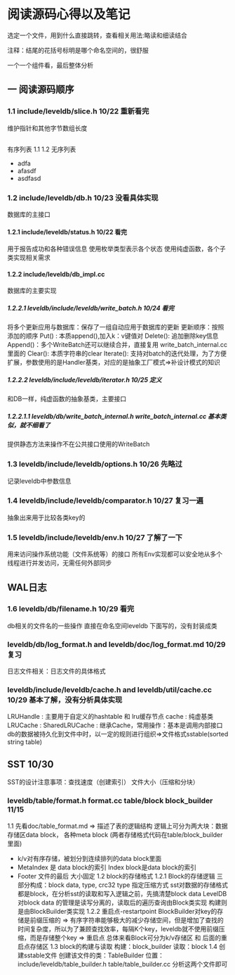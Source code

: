 # 阅读源码心得以及笔记
选定一个文件，用到什么直接跳转，查看相关用法:略读和细读结合

注释：结尾的花括号标明是哪个命名空间的，很舒服

一个一个组件看，最后整体分析

## 一 阅读源码顺序
### 1.1 include/leveldb/slice.h  10/22 重新看完
维护指针和其他字节数组长度

```C++

```
有序列表
1.1
1.2 
无序列表
- adfa
- afasdf
- asdfasd
  






### 1.2 include/leveldb/db.h 10/23 没看具体实现
数据库的主接口

#### 1.2.1 include/leveldb/status.h 10/22 看完
用于报告成功和各种错误信息
使用枚举类型表示各个状态
使用纯虚函数，各个子类实现相关需求

#### 1.2.2 include/leveldb/db_impl.cc 
数据库的主要实现



##### 1.2.2.1 leveldb/include/leveldb/write_batch.h 10/24 看完
将多个更新应用与数据库：保存了一组自动应用于数据库的更新
更新顺序：按照添加的顺序
Put() : 本质append(),加入k：v键值对
Delete(): 追加删除key信息
Append()：多个WriteBatch还可以继续合并，直接复用 write_batch_internal.cc里面的
Clear(): 本质字符串的clear
Iterate(): 支持对batch的迭代处理，为了方便扩展，参数使用的是Handler基类，对应的是抽象工厂模式=>补设计模式的知识

##### 1.2.2.2 leveldb/include/leveldb/iterator.h 10/25 定义
和DB一样，纯虚函数的抽象基类，主要接口

##### 1.2.2.1.1 leveldb/db/write_batch_internal.h write_batch_internal.cc 基本类似，就不细看了
提供静态方法来操作不在公共接口使用的WriteBatch


### 1.3 leveldb/include/leveldb/options.h 10/26 先略过
记录leveldb中参数信息

### 1.4 leveldb/include/leveldb/comparator.h 10/27 复习一遍
抽象出来用于比较各类key的

### 1.5 leveldb/include/leveldb/env.h 10/27  了解了一下
用来访问操作系统功能（文件系统等）的接口
所有Env实现都可以安全地从多个线程进行并发访问，无需任何外部同步

## WAL日志
### 1.6 leveldb/db/filename.h 10/29 看完
db相关的文件名的一些操作
直接在命名空间leveldb 下面写的，没有封装成类

### leveldb/db/log_format.h and leveldb/doc/log_format.md 10/29 复习
日志文件相关：日志文件的具体格式

### leveldb/include/leveldb/cache.h and leveldb/util/cache.cc 10/29 基本了解，没有分析具体实现
LRUHandle : 主要用于自定义的hashtable 和 lru缓存节点
cache : 纯虚基类
LRUCache : 
SharedLRUCache : 继承Cache，常用操作：基本是调用内部接口
db的数据被持久化到文件中时，以一定的规则进行组织=>文件格式sstable(sorted string table)

## SST 10/30
SST的设计注意事项：查找速度（创建索引） 文件大小（压缩和分块）

### leveldb/table/format.h format.cc  table/block block_builder 11/15 
1.1 先看doc/table_format.md => 描述了表的逻辑结构
逻辑上可分为两大块：数据存储区data block， 各种meta block (两者存储格式代码在table/block_builder里面) 
- k/v对有序存储，被划分到连续排列的data block里面
- MetaIndex 是 data block的索引 Index block是data block的索引
- Footer 文件的最后 大小固定
1.2 block的存储格式
1.2.1 Block的存储逻辑
三部分构成：block data, type, crc32 
type 指定压缩方式
sst对数据的存储格式都是block，在分析sst的读取和写入逻辑之前，先搞清楚block data
LevelDB对block data 的管理是读写分离的，读取后的遍历查询由Block类实现 构建则是由BlockBuilder类实现
1.2.2 重启点-restartpoint
BlockBuilder对key的存储是前缀压缩的 => 有序字符串能够极大的减少存储空间，但是增加了查找的时间复杂度，所以为了兼顾查找效率，每隔K个key，leveldb就不使用前缀压缩，而是存储整个key => 重启点
总体来看Block可分为k/v存储区 和 后面的重启点存储区
1.3 block的构建与读取
构建：block_builder
读取：block
1.4 创建sstable文件
创建该文件的类：TableBuilder 位置：include/leveldb/table_builder.h table/table_builder.cc
分析这两个文件即可